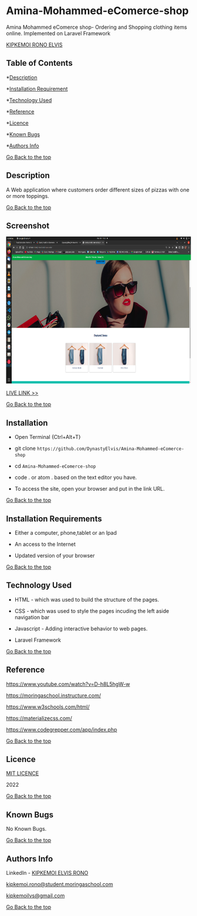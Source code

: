# Amina-Mohammed-eComerce-shop
Amina Mohammed eComerce shop- Ordering and Shopping clothing items online. Implemented on Laravel Framework

[KIPKEMOI RONO ELVIS](https://github.com/DynastyElvis)



## Table of Contents

*[Description](#Description)


*[Installation Requirement](#Installation-Requirements)


*[Technology Used](#Technology-Used)


*[Reference](#Reference)


*[Licence](#Licence)


*[Known Bugs](#Known-Bugs)


*[Authors Info](#Authors-Info)





[Go Back to the top](#Amina-Mohammed-eComerce-shop)
## Description
A Web application where customers order different sizes of pizzas with one or more toppings. 


[Go Back to the top](#Amina-Mohammed-eComerce-shop)

## Screenshot
<img src="https://github.com/DynastyElvis/Amina-Mohammed-eComerce-shop/blob/main/Screenshot%20from%202022-03-30%2011-53-49.png" width="800px" height="400px">

[LIVE LINK >>](https://dynastyelvis.github.io/PIZZA-Palace/)



[Go Back to the top](#Amina-Mohammed-eComerce-shop)

## Installation
* Open Terminal {Ctrl+Alt+T}

* git clone ```https://github.com/DynastyElvis/Amina-Mohammed-eComerce-shop```

* cd ```Amina-Mohammed-eComerce-shop```

* code . or atom . based on the text editor you have.

* To access the site, open your browser and put in the link URL.


[Go Back to the top](#Amina-Mohammed-eComerce-shop)

## Installation Requirements

* Either a computer, phone,tablet or an Ipad

* An access to the Internet

* Updated version of your browser

[Go Back to the top](#Amina-Mohammed-eComerce-shop)

## Technology Used
* HTML - which was used to build the structure of the pages.

* CSS - which was used to style the pages incuding the left aside navigation bar

* Javascript - Adding interactive behavior to web pages.

* Laravel Framework 

[Go Back to the top](#Amina-Mohammed-eComerce-shop)

## Reference
https://www.youtube.com/watch?v=D-h8L5hgW-w

https://moringaschool.instructure.com/ 

https://www.w3schools.com/html/

https://materializecss.com/

https://www.codegrepper.com/app/index.php

[Go Back to the top](#Amina-Mohammed-eComerce-shop)

## Licence

[MIT LICENCE](https://github.com/DynastyElvis/PIZZA-Palace/blob/main/LICENSE)

2022

[Go Back to the top](#Amina-Mohammed-eComerce-shop)

## Known Bugs

No Known Bugs.

[Go Back to the top](#Amina-Mohammed-eComerce-shop)

## Authors Info
LinkedIn - [KIPKEMOI ELVIS RONO](https://www.linkedin.com/in/elvis-rono-aa3548209/)

kipkemoi.rono@student.moringaschool.com

kipkemoilvs@gmail.com

[Go Back to the top](#Amina-Mohammed-eComerce-shop)


